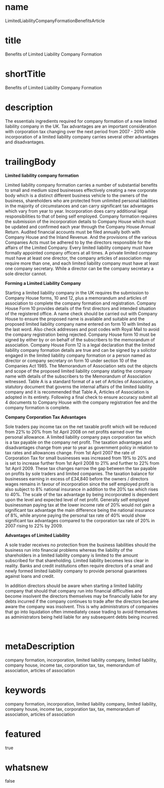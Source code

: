 # name
LimitedLiabilityCompanyFormationBenefitsArticle

# title
Benefits of Limited Liability Company Formation

# shortTitle
Benefits of Limited Liability Company Formation

# description
The essentials ingredients required for company formation of a new limited liability company in the UK. Tax advantages are an important consideration with corporation tax changing over the next period from 2007 - 2010 while incorporation of a limited liability company carries several other advantages and disadvantages.

# trailingBody
<p>
    <strong>Limited liability company formation</strong>
</p>
<p>Limited liability company formation carries a number of substantial benefits to small and medium sized businesses effectively creating a new corporate body which is a distinct different business vehicle to the owners of the business, shareholders who are protected from unlimited personal liabilities in the majority of circumstances and can carry significant tax advantages which vary from year to year. Incorporation does carry additional legal responsibilities to that of being self employed. Company formation requires the submission of the incorporation details to Company House which must be updated and confirmed each year through the Company House Annual Return. Audited financial accounts must be filed annually both with Company House and the Inland Revenue. And the provisions of the various Companies Acts must be adhered to by the directors responsible for the affairs of the Limited Company. Every limited liability company must have formally appointed company officers at all times. A private limited company must have at least one director, the company articles of association may require more than one, and each limited liability company must have at least one company secretary. While a director can be the company secretary a sole director cannot.</p>
<p>
    <strong>Forming a Limited Liability Company</strong>
</p>
<p>Starting a limited liability company in the UK requires the submission to Company House forms, 10 and 12, plus a memorandum and articles of association to complete the company formation and registration. Company House Form 10 provides details of the first directors and intended situation of the registered office. A name check should be carried out with Company House to ensure the proposed name is available and suitable and the proposed limited liability company name entered on form 10 with limited as the last word. Also check addresses and post codes with Royal Mail to avoid the company registration being rejected. Company House form 10 must be signed by either by or on behalf of the subscribers to the memorandum of association. Company House Form 12 is a legal declaration that the limited liability company formation details are true and can be signed by a solicitor engaged in the limited liability company formation or a person named as director or company secretary on form 10 under section 10 of the Companies Act 1985. The Memorandum of Association sets out the objects and scope of the proposed limited liability company stating the company name with details of the subscribers to the Memorandum of Association witnessed. Table A is a standard format of a set of Articles of Association, a statutory document that governs the internal affairs of the limited liability company and it is recommended that Table A, Articles of Association is adopted in its entirety. Following a final check to ensure accuracy submit all 4 documents to Company House with the company registration fee and the company formation is complete.</p>
<p>
    <strong>Company Corporation Tax Advantages</strong>
</p>
<p>Sole traders pay income tax on the net taxable profit which will be reduced from 22% to 20% from 1st April 2008 on net profits earned over the personal allowance. A limited liability company pays corporation tax which is a tax payable on the company net profit. The taxation advantages and disadvantages change from year to year as government policy in relation to tax rates and allowances change. From 1st April 2007 the rate of Corporation Tax for small businesses was increased from 19% to 20% and is set to increase further from 1st April 2008 to 21% and further to 22% from 1st April 2009. These tax changes narrow the gap between the tax payable on profits by sole traders and limited companies. The taxation balance for businesses earning in excess of &pound;34,840 before the owners / directors wages remains in favour of incorporation since the self employed profit is also subject to 8% national insurance in addition to the 20% tax which rises to 40%. The scale of the tax advantage by being incorporated is dependent upon the level and expected level of net profit. Generally self employed businessman paying tax at the lower income rate of 20% would not gain a significant tax advantage the main difference being the national insurance of 8%, while anyone paying the personal tax rate of 40% would show significant tax advantages compared to the corporation tax rate of 20% in 2007 rising to 22% by 2009.</p>
<p>
    <strong>Advantages of Limited Liability</strong>
</p>
<p>A sole trader receives no protection from the business liabilities should the business run into financial problems whereas the liability of the shareholders in a limited liability company is limited to the amount subscribed for that shareholding. Limited liability becomes less clear in reality. Banks and credit institutions often require directors of a small and newly formed limited liability company to provide personal guarantees against loans and credit.</p>
<p>In addition directors should be aware when starting a limited liability company that should that company run into financial difficulties and become insolvent the directors themselves may be financially liable for any debts incurred if the company continues to trade after the directors became aware the company was insolvent. This is why administrators of companies that go into liquidation often immediately cease trading to avoid themselves as administrators being held liable for any subsequent debts being incurred.</p>
<p>
    <strong>
        <br>
    </strong>
</p>


# metaDescription
company formation, incorporation, limited liability company, limited liability, company house, income tax, corporation tax, tax, memorandum of association, articles of association

# keywords
company formation, incorporation, limited liability company, limited liability, company house, income tax, corporation tax, tax, memorandum of association, articles of association

# featured
true

# whatsnew
false
